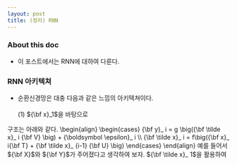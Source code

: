 ```yaml
---
layout: post 
title: (정리) RNN
---
```


### About this doc 

- 이 포스트에서는 RNN에 대하여 다룬다. 

### RNN 아키텍쳐

- 순환신경망은 대충 다음과 같은 느낌의 아키텍쳐이다. <br/><br/>
(1) ${\bf x}_1$을 바탕으로 


구조는 아래와 같다. 
\begin{align}
\begin{cases}
{\bf y}_ i = g \big({\bf \tilde x}_ i {\bf V} \big) + {\boldsymbol \epsilon}_ i \\\\ 
{\bf \tilde x}_ i = f\big({\bf x}_ i{\bf T} + {\bf \tilde x}_ {i-1} {\bf U} \big)
\end{cases}
\end{align}
예를 들어서 ${\bf X}$와 ${\bf Y}$가 주어졌다고 생각하여 보자. ${\bf \tilde x}_ 1$을 활용하여 
